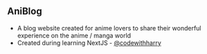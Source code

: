 ## AniBlog
- A blog website created for anime lovers to share their wonderful experience on the anime / manga world
- Created during learning NextJS - [@codewithharry](https://www.youtube.com/watch?v=DZKOunP-WLQ)

